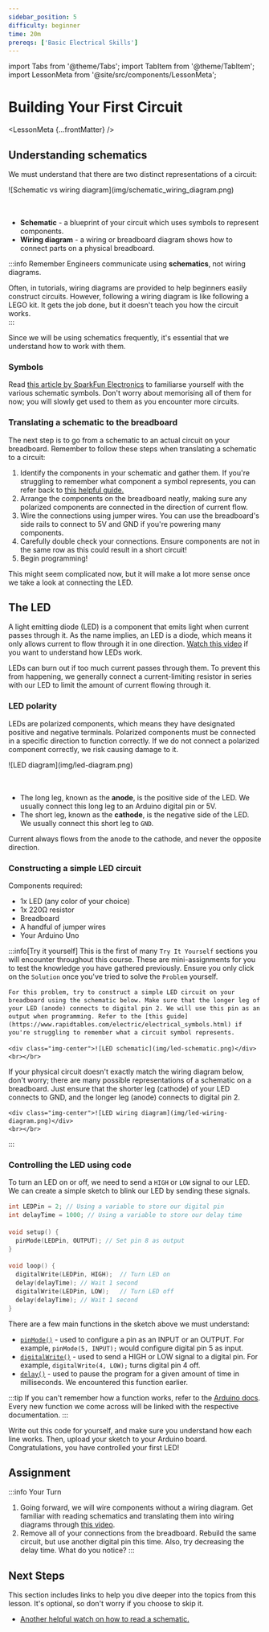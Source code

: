 ```yaml
---
sidebar_position: 5
difficulty: beginner
time: 20m
prereqs: ['Basic Electrical Skills']
---
```


import Tabs from '@theme/Tabs';
import TabItem from '@theme/TabItem';
import LessonMeta from '@site/src/components/LessonMeta';

# Building Your First Circuit

<LessonMeta {...frontMatter} />

## Understanding schematics

We must understand that there are two distinct representations of a circuit:

<div class="img-center">![Schematic vs wiring diagram](img/schematic_wiring_diagram.png)</div>
<br></br>

- **Schematic** - a blueprint of your circuit which uses symbols to represent components. 
- **Wiring diagram** - a wiring or breadboard diagram shows how to connect parts on a physical breadboard. 

:::info Remember
Engineers communicate using **schematics**, not wiring diagrams. 

Often, in tutorials, wiring diagrams are provided to help beginners easily construct circuits. However, following a wiring diagram is like following a LEGO kit. It gets the job done, but it doesn't teach you how the circuit works.  
:::

Since we will be using schematics frequently, it's essential that we understand how to work with them.

### Symbols

Read [this article by SparkFun Electronics](https://learn.sparkfun.com/tutorials/how-to-read-a-schematic) to familiarse yourself with the various schematic symbols. Don't worry about memorising all of them for now; you will slowly get used to them as you encounter more circuits. 

### Translating a schematic to the breadboard

The next step is to go from a schematic to an actual circuit on your breadboard. Remember to follow these steps when translating a schematic to a circuit:

1. Identify the components in your schematic and gather them. If you're struggling to remember what component a symbol represents, you can refer back to [this helpful guide.](https://www.rapidtables.com/electric/electrical_symbols.html)
2. Arrange the components on the breadboard neatly, making sure any polarized components are connected in the direction of current flow. 
3. Wire the connections using jumper wires. You can use the breadboard's side rails to connect to 5V and GND if you're powering many components.
4. Carefully double check your connections. Ensure components are not in the same row as this could result in a short circuit!
5. Begin programming!

This might seem complicated now, but it will make a lot more sense once we take a look at connecting the LED.

## The LED

A light emitting diode (LED) is a component that emits light when current passes through it. As the name implies, an LED is a diode, which means it only allows current to flow through it in one direction. [Watch this video](https://www.youtube.com/watch?v=9BDTtcRMxpA) if you want to understand how LEDs work.

LEDs can burn out if too much current passes through them. To prevent this from happening, we generally connect a current-limiting resistor in series with our LED to limit the amount of current flowing through it.

### LED polarity

LEDs are polarized components, which means they have designated positive and negative terminals. Polarized components must be connected in a specific direction to function correctly. If we do not connect a polarized component correctly, we risk causing damage to it. 

<div class="img-center">![LED diagram](img/led-diagram.png)</div>
<br></br>

- The long leg, known as the **anode**, is the positive side of the LED. We usually connect this long leg to an Arduino digital pin or 5V.
- The short leg, known as the **cathode**, is the negative side of the LED. We usually connect this short leg to `GND`. 

Current always flows from the anode to the cathode, and never the opposite direction. 

### Constructing a simple LED circuit

Components required:
- 1x LED (any color of your choice)
- 1x 220Ω resistor
- Breadboard
- A handful of jumper wires
- Your Arduino Uno

:::info[Try it yourself]
<Tabs>
  <TabItem value="problem" label="Problem">
    This is the first of many `Try It Yourself` sections you will encounter throughout this course. These are mini-assignments for you to test the knowledge you have gathered previously. Ensure you only click on the `Solution` once you've tried to solve the `Problem` yourself.

    For this problem, try to construct a simple LED circuit on your breadboard using the schematic below. Make sure that the longer leg of your LED (anode) connects to digital pin 2. We will use this pin as an output when programming. Refer to the [this guide](https://www.rapidtables.com/electric/electrical_symbols.html) if you're struggling to remember what a circuit symbol represents.

    <div class="img-center">![LED schematic](img/led-schematic.png)</div>
    <br></br>
  </TabItem>
  <TabItem value="solution" label="Solution">
    If your physical circuit doesn't exactly match the wiring diagram below, don't worry; there are many possible representations of a schematic on a breadboard. Just ensure that the shorter leg (cathode) of your LED connects to GND, and the longer leg (anode) connects to digital pin 2.

    <div class="img-center">![LED wiring diagram](img/led-wiring-diagram.png)</div>
    <br></br>
  </TabItem>
</Tabs>
:::

### Controlling the LED using code

To turn an LED on or off, we need to send a `HIGH` or `LOW` signal to our LED. We can create a simple sketch to blink our LED by sending these signals. 

```cpp
int LEDPin = 2; // Using a variable to store our digital pin
int delayTime = 1000; // Using a variable to store our delay time

void setup() {
  pinMode(LEDPin, OUTPUT); // Set pin 8 as output
}

void loop() {
  digitalWrite(LEDPin, HIGH);  // Turn LED on
  delay(delayTime); // Wait 1 second
  digitalWrite(LEDPin, LOW);   // Turn LED off
  delay(delayTime); // Wait 1 second
}
```

There are a few main functions in the sketch above we must understand:
- [`pinMode()`](https://docs.arduino.cc/language-reference/en/functions/digital-io/pinMode/) - used to configure a pin as an INPUT or an OUTPUT. For example, `pinMode(5, INPUT);` would configure digital pin 5 as input.
- [`digitalWrite()`](https://docs.arduino.cc/language-reference/en/functions/digital-io/digitalwrite/) - used to send a HIGH or LOW signal to a digital pin. For example, `digitalWrite(4, LOW);` turns digital pin 4 off. 
- [`delay()`](https://docs.arduino.cc/language-reference/en/functions/time/delay/) - used to pause the program for a given amount of time in milliseconds. We encountered this function earlier. 

:::tip
If you can't remember how a function works, refer to the [Arduino docs](https://docs.arduino.cc/language-reference/). Every new function we come across will be linked with the respective documentation.
:::

Write out this code for yourself, and make sure you understand how each line works. Then, upload your sketch to your Arduino board. Congratulations, you have controlled your first LED!
  
## Assignment 

:::info Your Turn
1. Going forward, we will wire components without a wiring diagram. Get familiar with reading schematics and translating them into wiring diagrams through [this video](https://www.youtube.com/watch?v=qtVmq0JE-IA&list=PLKL6KBeCnI3UjXtaTqXEwtMkolIhh7YBZ).
2. Remove all of your connections from the breadboard. Rebuild the same circuit, but use another digital pin this time. Also, try decreasing the delay time. What do you notice?
::: 

## Next Steps

This section includes links to help you dive deeper into the topics from this lesson. It's optional, so don't worry if you choose to skip it.

- [Another helpful watch on how to read a schematic.](https://www.youtube.com/watch?v=_HZ-EQ8Hc8E)

